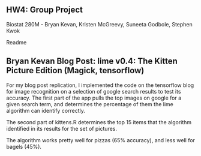 ## HW4: Group Project
Biostat 280M - Bryan Kevan, Kristen McGreevy, Suneeta Godbole, Stephen Kwok

Readme

## Bryan Kevan Blog Post: lime v0.4: The Kitten Picture Edition (Magick, tensorflow)

For my blog post replication, I implemented the code on the tensorflow blog for image recognition on a selection of google search results to test its accuracy. The first part of the app pulls the top images on google for a given search term, and determines the percentage of them the lime algorithm can identify correctly. 

The second part of kittens.R determines the top 15 items that the algorithm identified in its results for the set of pictures. 

The algorithm works pretty well for pizzas (65% accuracy), and less well for bagels (45%).

















